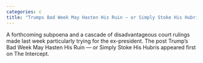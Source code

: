 ```yaml
---
categories: c
title: "Trumps Bad Week May Hasten His Ruin — or Simply Stoke His Hubris"
---
```

A forthcoming subpoena and a cascade of disadvantageous court rulings made last week particularly trying for the ex-president.
The post Trump&#8217;s Bad Week May Hasten His Ruin — or Simply Stoke His Hubris appeared first on The Intercept.

